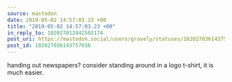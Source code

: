 ```yaml
---
source: mastodon
date: 2019-05-02 14:57:03.23 +00
title: "2019-05-02 14:57:03.23 +00"
in_reply_to: 102027012442502174
post_uri: https://mastodon.social/users/gravely/statuses/102027036143757936
post_id: 102027036143757936
---
```

handing out newspapers? consider standing around in a logo t-shirt, it is much easier.



